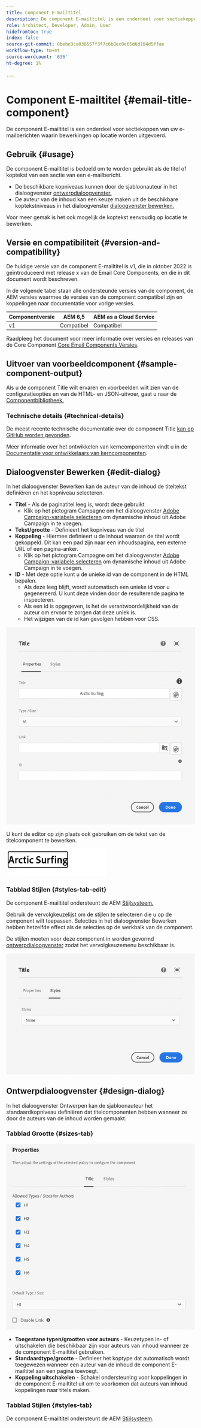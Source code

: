 ```yaml
---
title: Component E-mailtitel
description: De component E-mailtitel is een onderdeel voor sectiekoppen van uw e-mailberichten waarin bewerkingen op locatie worden uitgevoerd.
role: Architect, Developer, Admin, User
hidefromtoc: true
index: false
source-git-commit: 8bebe3ca036557f3f7c6b8ec0e65d6d104d5ffae
workflow-type: tm+mt
source-wordcount: '636'
ht-degree: 1%

---
```



# Component E-mailtitel {#email-title-component}

De component E-mailtitel is een onderdeel voor sectiekoppen van uw e-mailberichten waarin bewerkingen op locatie worden uitgevoerd.

## Gebruik {#usage}

De component E-mailtitel is bedoeld om te worden gebruikt als de titel of koptekst van een sectie van een e-mailbericht.

* De beschikbare kopniveaus kunnen door de sjabloonauteur in het dialoogvenster [ontwerpdialoogvenster.](#design-dialog)
* De auteur van de inhoud kan een keuze maken uit de beschikbare koptekstniveaus in het dialoogvenster [dialoogvenster bewerken.](#edit-dialog)

Voor meer gemak is het ook mogelijk de koptekst eenvoudig op locatie te bewerken.

## Versie en compatibiliteit {#version-and-compatibility}

De huidige versie van de component E-mailtitel is v1, die in oktober 2022 is geïntroduceerd met release x van de Email Core Components, en die in dit document wordt beschreven.

In de volgende tabel staan alle ondersteunde versies van de component, de AEM versies waarmee de versies van de component compatibel zijn en koppelingen naar documentatie voor vorige versies.

| Componentversie | AEM 6,5 | AEM as a Cloud Service |
|---|---|---|
| v1 | Compatibel | Compatibel |

Raadpleeg het document voor meer informatie over versies en releases van de Core Component [Core Email Components Versies](/help/versions.md).

## Uitvoer van voorbeeldcomponent {#sample-component-output}

Als u de component Title wilt ervaren en voorbeelden wilt zien van de configuratieopties en van de HTML- en JSON-uitvoer, gaat u naar de [Componentbibliotheek.](https://adobe.com/go/aem_cmp_library_email_title)

### Technische details {#technical-details}

De meest recente technische documentatie over de component Title [kan op GitHub worden gevonden](https://adobe.com/go/aem_cmp_tech_email_title_v1).

Meer informatie over het ontwikkelen van kerncomponenten vindt u in de [Documentatie voor ontwikkelaars van kerncomponenten](/help/developing/overview.md).

## Dialoogvenster Bewerken {#edit-dialog}

In het dialoogvenster Bewerken kan de auteur van de inhoud de titeltekst definiëren en het kopniveau selecteren.

* **Titel** - Als de paginatitel leeg is, wordt deze gebruikt
   * Klik op het pictogram Campagne om het dialoogvenster [Adobe Campaign-variabele selecteren](/help/email/campaign-variables.md) om dynamische inhoud uit Adobe Campaign in te voegen.
* **Tekst/grootte** - Definieert het kopniveau van de titel
* **Koppeling** - Hiermee definieert u de inhoud waaraan de titel wordt gekoppeld. Dit kan een pad zijn naar een inhoudspagina, een externe URL of een pagina-anker.
   * Klik op het pictogram Campagne om het dialoogvenster [Adobe Campaign-variabele selecteren](/help/email/campaign-variables.md) om dynamische inhoud uit Adobe Campaign in te voegen.
* **ID** - Met deze optie kunt u de unieke id van de component in de HTML bepalen.
   * Als deze leeg blijft, wordt automatisch een unieke id voor u gegenereerd. U kunt deze vinden door de resulterende pagina te inspecteren.
   * Als een id is opgegeven, is het de verantwoordelijkheid van de auteur om ervoor te zorgen dat deze uniek is.
   * Het wijzigen van de id kan gevolgen hebben voor CSS.

![Dialoogvenster voor bewerken van component E-mailtitel](/help/email/assets/email-title-edit.png)

U kunt de editor op zijn plaats ook gebruiken om de tekst van de titelcomponent te bewerken.

![Lokaal bewerken van component E-mailtitel](/help/email/assets/email-title-edit-inline.png)

### Tabblad Stijlen {#styles-tab-edit}

De component E-mailtitel ondersteunt de AEM [Stijlsysteem.](/help/get-started/authoring.md#component-styling)

Gebruik de vervolgkeuzelijst om de stijlen te selecteren die u op de component wilt toepassen. Selecties in het dialoogvenster Bewerken hebben hetzelfde effect als de selecties op de werkbalk van de component.

De stijlen moeten voor deze component in worden gevormd [ontwerpdialoogvenster](#design-dialog) zodat het vervolgkeuzemenu beschikbaar is.

![Het tabblad Stijlen van het dialoogvenster Titel-component bewerken](/help/email/assets/email-title-edit-styles.png)

## Ontwerpdialoogvenster {#design-dialog}

In het dialoogvenster Ontwerpen kan de sjabloonauteur het standaardkopniveau definiëren dat titelcomponenten hebben wanneer ze door de auteurs van de inhoud worden gemaakt.

### Tabblad Grootte {#sizes-tab}

![Ontwerpdialoogvenster van component Title](/help/email/assets/email-title-design.png)

* **Toegestane typen/grootten voor auteurs** - Keuzetypen in- of uitschakelen die beschikbaar zijn voor auteurs van inhoud wanneer ze de component E-mailtitel gebruiken.
* **Standaardtype/grootte** - Definieer het koptype dat automatisch wordt toegewezen wanneer een auteur van de inhoud de component E-mailtitel aan een pagina toevoegt.
* **Koppeling uitschakelen** - Schakel ondersteuning voor koppelingen in de component E-mailtitel uit om te voorkomen dat auteurs van inhoud koppelingen naar titels maken.

### Tabblad Stijlen {#styles-tab}

De component E-mailtitel ondersteunt de AEM [Stijlsysteem](/help/get-started/authoring.md#component-styling).
